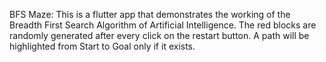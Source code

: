 BFS Maze:
This is a flutter app that demonstrates the working of the Breadth First Search Algorithm of Artificial Intelligence. The red blocks are randomly generated after every click on the restart button. A path will be highlighted from Start to Goal only if it exists.